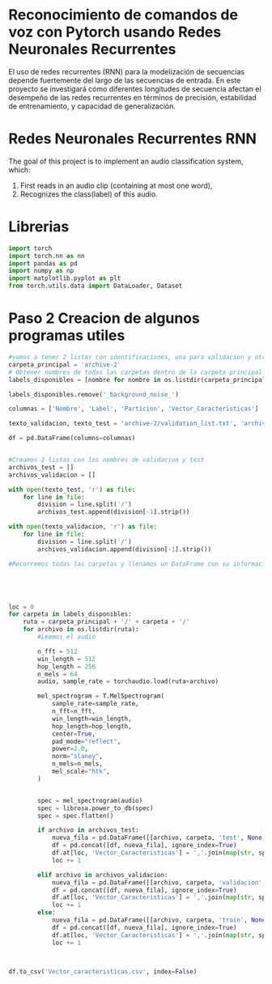 # Reconocimiento de comandos de voz con Pytorch usando Redes Neuronales Recurrentes
El uso de redes recurrentes (RNN) para la modelización de secuencias depende fuertemente del largo de las secuencias de entrada. En este proyecto se investigará cómo diferentes longitudes de secuencia afectan el desempeño de las redes recurrentes en términos de precisión, estabilidad de entrenamiento, y capacidad de generalización.

# Redes Neuronales Recurrentes RNN
The goal of this project is to implement an audio classification system, which:
1. First reads in an audio clip (containing at most one word),
2. Recognizes the class(label) of this audio.

# Librerias
```python
import torch
import torch.nn as nn
import pandas as pd
import numpy as np
import matplotlib.pyplot as plt
from torch.utils.data import DataLoader, Dataset

```


# Paso 2 Creacion de algunos programas utiles

```python
#vamos a tener 2 listas con identificaciones, una para validacion y otra para 
carpeta_principal = 'archive-2'
# Obtener nombres de todas las carpetas dentro de la carpeta principal
labels_disponibles = [nombre for nombre in os.listdir(carpeta_principal) if os.path.isdir(os.path.join(carpeta_principal, nombre))]

labels_disponibles.remove('_background_noise_')

columnas = ['Nombre', 'Label', 'Particion', 'Vector_Caracteristicas']

texto_validacion, texto_test = 'archive-2/validation_list.txt', 'archive-2/testing_list.txt'

df = pd.DataFrame(columns=columnas)


#Creamos 2 listas con los nombres de validacion y test
archivos_test = []
archivos_validacion = []

with open(texto_test, 'r') as file:
    for line in file:
        division = line.split('/')
        archivos_test.append(division[-1].strip())

with open(texto_validacion, 'r') as file:
    for line in file:
        division = line.split('/')
        archivos_validacion.append(division[-1].strip())

#Recorremos todas las carpetas y llenamos un DataFrame con su informacion





loc = 0
for carpeta in labels_disponibles:
    ruta = carpeta_principal + '/' + carpeta + '/'
    for archivo in os.listdir(ruta):
        #Leemos el audio

        n_fft = 512
        win_length = 512
        hop_length = 256
        n_mels = 64
        audio, sample_rate = torchaudio.load(ruta+archivo)

        mel_spectrogram = T.MelSpectrogram(
            sample_rate=sample_rate,
            n_fft=n_fft,
            win_length=win_length,
            hop_length=hop_length,
            center=True,
            pad_mode="reflect",
            power=2.0,
            norm="slaney",
            n_mels=n_mels,
            mel_scale="htk",
        )


        spec = mel_spectrogram(audio)
        spec = librosa.power_to_db(spec)
        spec = spec.flatten()

        if archivo in archivos_test:
            nueva_fila = pd.DataFrame([[archivo, carpeta, 'test', None]], columns=['Nombre', 'Label', 'Particion', 'Vector_Caracteristicas'])
            df = pd.concat([df, nueva_fila], ignore_index=True)
            df.at[loc, 'Vector_Caracteristicas'] = ','.join(map(str, spec))
            loc += 1

        elif archivo in archivos_validacion:
            nueva_fila = pd.DataFrame([[archivo, carpeta, 'validacion', None]], columns=['Nombre', 'Label', 'Particion', 'Vector_Caracteristicas'])
            df = pd.concat([df, nueva_fila], ignore_index=True)
            df.at[loc, 'Vector_Caracteristicas'] = ','.join(map(str, spec))
            loc += 1
        else:
            nueva_fila = pd.DataFrame([[archivo, carpeta, 'train', None]], columns=['Nombre', 'Label', 'Particion', 'Vector_Caracteristicas'])
            df = pd.concat([df, nueva_fila], ignore_index=True)
            df.at[loc, 'Vector_Caracteristicas'] = ','.join(map(str, spec))
            loc += 1



df.to_csv('Vector_caracteristicas.csv', index=False)
```
